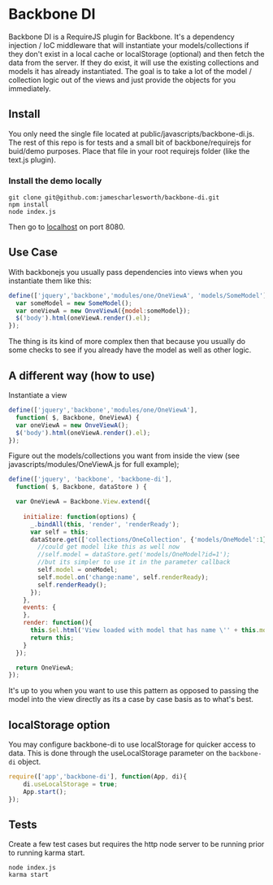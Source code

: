 # Backbone DI

Backbone DI is a RequireJS plugin for Backbone. It's a dependency injection / IoC middleware
that will instantiate your models/collections if they don't exist in a local cache or localStorage 
(optional) and then fetch the data from the server. If they do exist, it will use the existing collections
and models it has already instantiated.  The goal is to take a lot of the model / collection
logic out of the views and just provide the objects for you immediately.

## Install
You only need the single file located at public/javascripts/backbone-di.js. The rest of this
repo is for tests and a small bit of backbone/requirejs for buid/demo purposes. Place that file
in your root requirejs folder (like the text.js plugin).

### Install the demo locally
```
git clone git@github.com:jamescharlesworth/backbone-di.git
npm install
node index.js
```
Then go to [localhost](http://localhost:8080/) on port 8080.

## Use Case

With backbonejs you usually pass dependencies into views when you instantiate them like this:
```javascript
define(['jquery','backbone','modules/one/OneViewA', 'models/SomeModel'], function( $, Backbone, OneViewA, SomeModel) {
  var someModel = new SomeModel();
  var oneViewA = new OnveViewA({model:someModel});
  $('body').html(oneViewA.render().el);
});
```
The thing is its kind of more complex then that because you usually 
do some checks to see if you already have the model as well as other logic.


## A different way (how to use)
Instantiate a view
```javascript
define(['jquery','backbone','modules/one/OneViewA'], 
  function( $, Backbone, OneViewA) {
  var oneViewA = new OnveViewA();
  $('body').html(oneViewA.render().el);
});
```

Figure out the models/collections you want from inside the view (see javascripts/modules/OneViewA.js 
for full example);

```javascript
define(['jquery', 'backbone', 'backbone-di'], 
  function( $, Backbone, dataStore ) {

  var OneViewA = Backbone.View.extend({
    
    initialize: function(options) {
      _.bindAll(this, 'render', 'renderReady');
      var self = this;
      dataStore.get(['collections/OneCollection', {'models/OneModel':1}]).done(function( oneCollection, oneModel ){
        //could get model like this as well now
        //self.model = dataStore.get('models/OneModel?id=1');
        //but its simpler to use it in the parameter callback
        self.model = oneModel;
        self.model.on('change:name', self.renderReady);
        self.renderReady();
      });
    },
    events: {
    },
    render: function(){
      this.$el.html('View loaded with model that has name \'' + this.model.get('name') + '\'');
      return this;
    }
  });

  return OneViewA;
});
```
It's up to you when you want to use this pattern as opposed to passing the model into the view
directly as its a case by case basis as to what's best.

## localStorage option
You may configure backbone-di to use localStorage for quicker access to data. This is done through
the useLocalStorage parameter on the `backbone-di` object.
```Javascript
require(['app','backbone-di'], function(App, di){
    di.useLocalStorage = true; 
    App.start();
});
```

## Tests
Create a few test cases but requires the http node server to be running prior to running karma start.
```
node index.js
karma start
```

